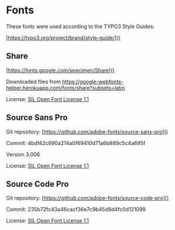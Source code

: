
# Fonts

These fonts were used according to the TYPO3 Style Guides:

[https://typo3.org/project/brand/style-guide/]()

## Share

[https://fonts.google.com/specimen/Share]()

Downloaded files from https://google-webfonts-helper.herokuapp.com/fonts/share?subsets=latin

License: [SIL Open Font License 1.1](http://scripts.sil.org/cms/scripts/page.php?site_id=nrsi&id=OFL_web)

## Source Sans Pro

Git repository: [https://github.com/adobe-fonts/source-sans-pro]()

Commit: 4bdf42c690a214a0f69410d71a6b889c5c4a695f

Version 3.006

License: [SIL Open Font License 1.1](http://scripts.sil.org/cms/scripts/page.php?site_id=nrsi&id=OFL_web)

## Source Code Pro

Git repository: [https://github.com/adobe-fonts/source-code-pro]()

Commit: 235b72fc43a46cacf36e7c9b45d8d4fc0d121099

License: [SIL Open Font License 1.1](http://scripts.sil.org/cms/scripts/page.php?site_id=nrsi&id=OFL_web)